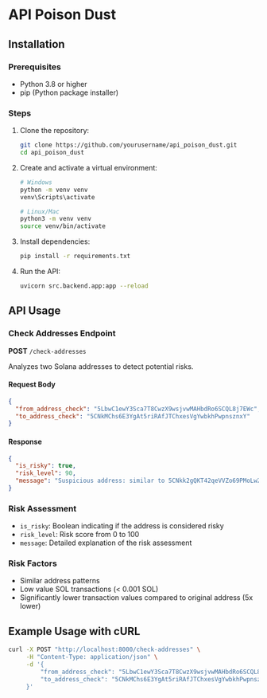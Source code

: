 # API Poison Dust

## Installation

### Prerequisites

- Python 3.8 or higher
- pip (Python package installer)

### Steps

1. Clone the repository:

    ```bash
    git clone https://github.com/yourusername/api_poison_dust.git
    cd api_poison_dust
    ```

2. Create and activate a virtual environment:

    ```bash
    # Windows
    python -m venv venv
    venv\Scripts\activate

    # Linux/Mac
    python3 -m venv venv
    source venv/bin/activate
    ```

3. Install dependencies:

    ```bash
    pip install -r requirements.txt
    ```

4. Run the API:

    ```bash
    uvicorn src.backend.app:app --reload
    ```

## API Usage

### Check Addresses Endpoint

**POST** `/check-addresses`

Analyzes two Solana addresses to detect potential risks.

#### Request Body

```json
{
  "from_address_check": "5LbwC1ewY3Sca7T8CwzX9wsjvwMAHbdRo6SCQL8j7EWc",
  "to_address_check": "5CNkMChs6E3YgAt5riRAfJTChxesVgYwbkhPwpnsznxY"
}
```

#### Response

```json
{
  "is_risky": true,
  "risk_level": 90,
  "message": "Suspicious address: similar to 5CNkk2gQKT42qeVVZo69PMoLw2XKG8xsVebBDKGo3DpY (original address) - Low value SOL transaction"
}
```

### Risk Assessment

- `is_risky`: Boolean indicating if the address is considered risky
- `risk_level`: Risk score from 0 to 100
- `message`: Detailed explanation of the risk assessment

### Risk Factors

- Similar address patterns
- Low value SOL transactions (< 0.001 SOL)
- Significantly lower transaction values compared to original address (5x lower)

## Example Usage with cURL

```bash
curl -X POST "http://localhost:8000/check-addresses" \
     -H "Content-Type: application/json" \
     -d '{
         "from_address_check": "5LbwC1ewY3Sca7T8CwzX9wsjvwMAHbdRo6SCQL8j7EWc",
         "to_address_check": "5CNkMChs6E3YgAt5riRAfJTChxesVgYwbkhPwpnsznxY"
     }'
```
